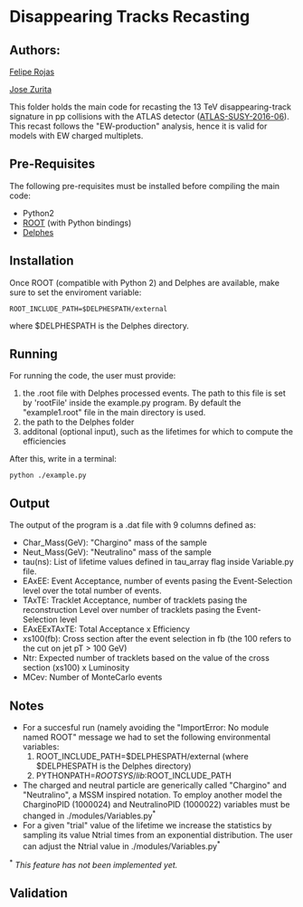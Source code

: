 # Disappearing Tracks Recasting #

## Authors: ##
[Felipe Rojas](mailto:astrofis.rojas@gmail.com)

[Jose Zurita](mailto:jose.zurita@kit.edu)

This folder holds the main code for recasting the 13 TeV disappearing-track signature in pp collisions with the ATLAS detector ([ATLAS-SUSY-2016-06](http://atlas.web.cern.ch/Atlas/GROUPS/PHYSICS/PAPERS/SUSY-2016-06/)).
This recast follows the "EW-production" analysis, hence it is valid for models with EW charged multiplets.

## Pre-Requisites ##

The following pre-requisites must be installed before compiling the main code:

  * Python2
  * [ROOT](https://root.cern/) (with Python bindings)
  * [Delphes](https://cp3.irmp.ucl.ac.be/projects/delphes) 

## Installation ##

Once ROOT (compatible with Python 2) and Delphes are available, make sure to set the enviroment variable:

```
ROOT_INCLUDE_PATH=$DELPHESPATH/external
```

where $DELPHESPATH is the Delphes directory.

## Running ##

For running the code, the user must provide:
 1. the .root file with Delphes processed events.  The path to this file is set by 'rootFile' inside the example.py program.  By default the "example1.root" file in the main directory is used.
 2. the path to the Delphes folder
 3. additonal (optional input), such as the lifetimes for which to compute the efficiencies

After this, write in a terminal:

```
python ./example.py
```

## Output ##

The output of the program is a .dat file with 9 columns defined as:

 * Char_Mass(GeV): "Chargino" mass of the sample
 * Neut_Mass(GeV): "Neutralino" mass of the sample
 * tau(ns): List of lifetime values defined in tau_array flag inside Variable.py file.
 * EAxEE: Event Acceptance, number of events pasing the Event-Selection level over the total number of events. 
 * TAxTE: Tracklet Acceptance, number of tracklets pasing the reconstruction Level over number of tracklets pasing the Event-Selection level
 * EAxEExTAxTE: Total Acceptance x Efficiency 
 * xs100(fb): Cross section after the event selection in fb (the 100 refers to the cut on jet pT > 100 GeV)
 * Ntr: Expected number of tracklets based on the value of the cross section (xs100) x Luminosity
 * MCev: Number of MonteCarlo events 


## Notes ##


 * For a succesful run (namely avoiding the "ImportError: No module named ROOT" message we had to set the following environmental variables:
    1. ROOT_INCLUDE_PATH=$DELPHESPATH/external (where $DELPHESPATH is the Delphes directory)
    2. PYTHONPATH=$ROOTSYS/lib:$ROOT_INCLUDE_PATH
 * The charged and neutral particle are generically called "Chargino" and "Neutralino", a MSSM inspired notation. To employ another model the CharginoPID (1000024) and NeutralinoPID (1000022) variables must be changed in ./modules/Variables.py<sup>*</sup> 
 * For a given "trial" value of the lifetime we increase the statistics by sampling its value Ntrial times from an exponential distribution. The user can adjust the Ntrial value in ./modules/Variables.py<sup>*</sup> 


<sup>*</sup> *This feature has not been implemented yet.*

## Validation ##

